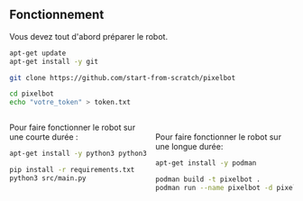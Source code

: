 ## Fonctionnement
Vous devez tout d'abord préparer le robot.
```bash
apt-get update
apt-get install -y git

git clone https://github.com/start-from-scratch/pixelbot

cd pixelbot
echo "votre_token" > token.txt
```

<div style="columns: 2;">

Pour faire fonctionner le robot sur une courte durée :
```bash
apt-get install -y python3 python3-pip

pip install -r requirements.txt
python3 src/main.py
```
<br>

Pour faire fonctionner le robot sur une longue durée:
```bash
apt-get install -y podman

podman build -t pixelbot .
podman run --name pixelbot -d pixelbot
```
</div>